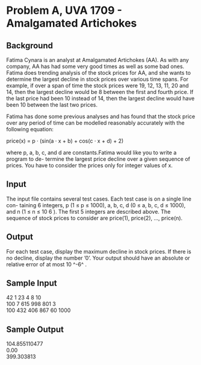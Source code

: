 # Problem A, UVA 1709 - Amalgamated Artichokes

## Background

Fatima Cynara is an analyst at Amalgamated Artichokes (AA). As with any company, AA has had some very good times as well as some bad ones. Fatima does trending analysis of the stock prices for AA, and she wants to determine the largest decline in stock prices over various time spans. For example, if over a span of time the stock prices were 19, 12, 13, 11, 20 and 14, then the largest decline would be 8 between the first and fourth price. If the last price had been 10 instead of 14, then the largest decline would have been 10 between the last two prices. 

Fatima has done some previous analyses and has found that the stock price over any period of time can be modelled reasonably accurately with the following equation:

price(x) = p · (sin(a · x + b) + cos(c · x + d) + 2)

where p, a, b, c, and d are constants.Fatima would like you to write a program to de-
termine the largest price decline over a given sequence of prices. You have to consider
the prices only for integer values of x. 

## Input

The input file contains several test cases. Each test case is on a single line con-
taining 6 integers, p (1 ≤ p ≤ 1000), a, b, c, d (0 ≤ a, b, c, d ≤ 1000), and n (1 ≤
n ≤ 10 6 ). The first 5 integers are described above. The sequence of stock prices to consider are price(1), price(2), ..., price(n).

## Output

For each test case, display the maximum decline in stock prices. If there is no
decline, display the number ’0’. Your output should have an absolute or relative error of at most 10 ^-6^ .

## Sample Input

42 1 23 4 8 10  
100 7 615 998 801 3  
100 432 406 867 60 1000  

## Sample Output

104.855110477  
0.00  
399.303813  
